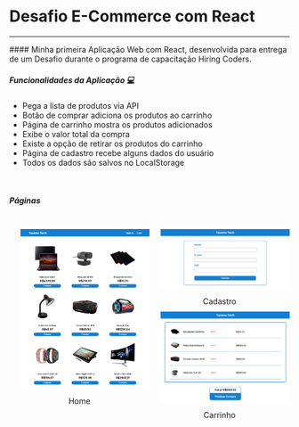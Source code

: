 # Desafio E-Commerce com React
<hr>
#### Minha primeira Aplicação Web com React, desenvolvida para entrega de um Desafio durante o programa de capacitação Hiring Coders.

<br>

##### Funcionalidades da Aplicação :computer:

* Pega a lista de produtos via API
* Botão de comprar adiciona os produtos ao carrinho
* Página de carrinho mostra os produtos adicionados
* Exibe o valor total da compra
* Existe a opção de retirar os produtos do carrinho
* Página de cadastro recebe alguns dados do usuário
* Todos os dados são salvos no LocalStorage

<br>

##### Páginas

<div style="display:flex">
    <div style="width: 50%; margin: 10px">
        <img src="/imagens/tela1.PNG" style="margin:10px; width:100%">
        <center>Home</center>
    </div>
    <div style="width:50%; margin: 10px">
        <img src="/imagens/tela3.PNG" style="margin:10px; width:100%">
        <center>Cadastro</center>
        <img src="/imagens/tela2.PNG" style="margin:10px; width:100%">
        <center>Carrinho</center>
    </div>
</div>

